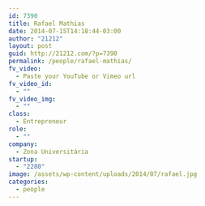 ```yaml
---
id: 7390
title: Rafael Mathias
date: 2014-07-15T14:18:44-03:00
author: "21212"
layout: post
guid: http://21212.com/?p=7390
permalink: /people/rafael-mathias/
fv_video:
  - Paste your YouTube or Vimeo url
fv_video_id:
  - ""
fv_video_img:
  - ""
class:
  - Entrepreneur
role:
  - ""
company:
  - Zona Universitária
startup:
  - "2280"
image: /assets/wp-content/uploads/2014/07/rafael.jpg
categories:
  - people
---
```

